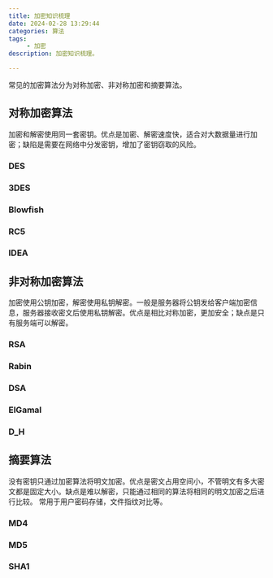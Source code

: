 ```yaml
---
title: 加密知识梳理
date: 2024-02-28 13:29:44
categories: 算法
tags:
     - 加密
description: 加密知识梳理。

---
```

常见的加密算法分为对称加密、非对称加密和摘要算法。
## 对称加密算法
加密和解密使用同一套密钥。优点是加密、解密速度快，适合对大数据量进行加密；缺陷是需要在网络中分发密钥，增加了密钥窃取的风险。
### DES
### 3DES
### Blowfish
### RC5
### IDEA

## 非对称加密算法
加密使用公钥加密，解密使用私钥解密。一般是服务器将公钥发给客户端加密信息，服务器接收密文后使用私钥解密。优点是相比对称加密，更加安全；缺点是只有服务端可以解密。
### RSA
### Rabin
### DSA
### ElGamal
### D_H

## 摘要算法
没有密钥只通过加密算法将明文加密。优点是密文占用空间小，不管明文有多大密文都是固定大小。缺点是难以解密，只能通过相同的算法将相同的明文加密之后进行比较。
常用于用户密码存储，文件指纹对比等。
### MD4
### MD5
### SHA1

